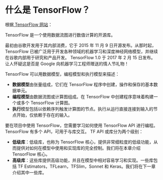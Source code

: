 # 什么是 TensorFlow？

根据[ TensorFlow 网站](http://www.tensorflow.org)：

TensorFlow 是一个使用数据流图进行数值计算的开源库。

最初由谷歌开发用于其内部消费，它于 2015 年 11 月 9 日开源发布。从那时起，TensorFlow 已被广泛用于开发各种领域的机器学习和深度神经网络模型，并继续在谷歌内部用于研究和产品开发。 TensorFlow 1.0 于 2017 年 2 月 15 日发布。让人怀疑这是否是 Google 向机器学习工程师赠送的情人节礼物！

TensorFlow 可以用数据模型，编程模型和执行模型来描述：

*   **数据模型**由张量组成，它们在 TensorFlow 程序中创建，操作和保存的基本数据单元。
*   **编程模型**由数据流图或计算图组成。在 TensorFlow 中创建程序意味着构建一个或多个 TensorFlow 计算图。
*   **执行**模型包括以依赖序列触发计算图的节点。执行从运行直接连接到输入的节点开始，仅依赖于存在的输入。

要在项目中使用 TensorFlow，您需要学习如何使用 TensorFlow API 进行编程。 TensorFlow 有多个 API，可用于与库交互。 TF API 或库分为两个级别：

*   **低级库**：低级库，也称为 TensorFlow 核心，提供非常细粒度的低级功能，从而提供对如何在模型中使用和实现库的完全控制。我们将在本章介绍 TensorFlow 核心。
*   **高级库**：这些库提供高级功能，并且在模型中相对容易学习和实现。一些库包括 TF Estimators，TFLearn，TFSlim，Sonnet 和 Keras。我们将在下一章介绍其中一些库。